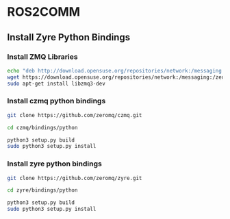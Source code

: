 # ROS2COMM

## Install Zyre Python Bindings

### Install ZMQ Libraries

```bash
echo "deb http://download.opensuse.org/repositories/network:/messaging:/zeromq:/release-stable/Debian_9.0/ ./" >> /etc/apt/sources.list
wget https://download.opensuse.org/repositories/network:/messaging:/zeromq:/release-stable/Debian_9.0/Release.key -O- | sudo apt-key add
sudo apt-get install libzmq3-dev
```

### Install czmq python bindings

```bash
git clone https://github.com/zeromq/czmq.git

cd czmq/bindings/python

python3 setup.py build
sudo python3 setup.py install
```

### Install zyre python bindings

```bash
git clone https://github.com/zeromq/zyre.git

cd zyre/bindings/python

python3 setup.py build
sudo python3 setup.py install
```
